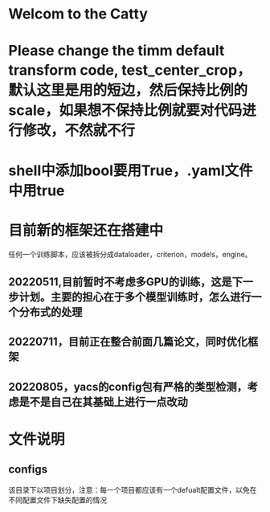 # Welcom to the Catty
# Please change the timm default transform code, test_center_crop，默认这里是用的短边，然后保持比例的scale，如果想不保持比例就要对代码进行修改，不然就不行
# shell中添加bool要用True，.yaml文件中用true

# 目前新的框架还在搭建中
任何一个训练脚本，应该被拆分成dataloader，criterion，models，engine。
## 20220511,目前暂时不考虑多GPU的训练，这是下一步计划。主要的担心在于多个模型训练时，怎么进行一个分布式的处理

## 20220711，目前正在整合前面几篇论文，同时优化框架

## 20220805，yacs的config包有严格的类型检测，考虑是不是自己在其基础上进行一点改动

# 文件说明
## configs
该目录下以项目划分，注意：每一个项目都应该有一个defualt配置文件，以免在不同配置文件下缺失配置的情况